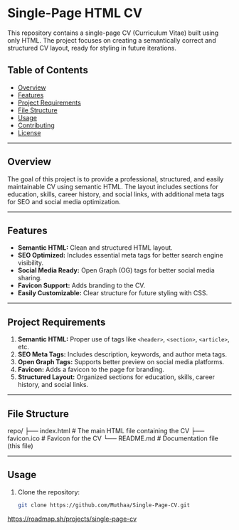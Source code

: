 # Single-Page HTML CV

This repository contains a single-page CV (Curriculum Vitae) built using only HTML. The project focuses on creating a semantically correct and structured CV layout, ready for styling in future iterations.

## Table of Contents
- [Overview](#overview)
- [Features](#features)
- [Project Requirements](#project-requirements)
- [File Structure](#file-structure)
- [Usage](#usage)
- [Contributing](#contributing)
- [License](#license)

---

## Overview

The goal of this project is to provide a professional, structured, and easily maintainable CV using semantic HTML. The layout includes sections for education, skills, career history, and social links, with additional meta tags for SEO and social media optimization.

---

## Features

- **Semantic HTML:** Clean and structured HTML layout.
- **SEO Optimized:** Includes essential meta tags for better search engine visibility.
- **Social Media Ready:** Open Graph (OG) tags for better social media sharing.
- **Favicon Support:** Adds branding to the CV.
- **Easily Customizable:** Clear structure for future styling with CSS.

---

## Project Requirements

1. **Semantic HTML:** Proper use of tags like `<header>`, `<section>`, `<article>`, etc.
2. **SEO Meta Tags:** Includes description, keywords, and author meta tags.
3. **Open Graph Tags:** Supports better preview on social media platforms.
4. **Favicon:** Adds a favicon to the page for branding.
5. **Structured Layout:** Organized sections for education, skills, career history, and social links.

---

## File Structure
repo/
	├── index.html # The main HTML file containing the CV 
	├── favicon.ico # Favicon for the CV 
	└── README.md # Documentation file (this file)

---

## Usage

1. Clone the repository:
   ```bash
   git clone https://github.com/Muthaa/Single-Page-CV.git


https://roadmap.sh/projects/single-page-cv
